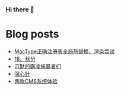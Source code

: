 ### Hi there 👋

<!--
**rebron1900/rebron1900** is a ✨ _special_ ✨ repository because its `README.md` (this file) appears on your GitHub profile.

Here are some ideas to get you started:

- 🔭 I’m currently working on ...
- 🌱 I’m currently learning ...
- 👯 I’m looking to collaborate on ...
- 🤔 I’m looking for help with ...
- 💬 Ask me about ...
- 📫 How to reach me: ...
- 😄 Pronouns: ...
- ⚡ Fun fact: ...
-->



# Blog posts
<!-- BLOG-POST-LIST:START -->
- [MacType正确注册表全局热替换、渲染尝试](https://1900.live/mactypezheng-que-quan-ju-re-ti-huan-xuan-ran-2/)
- [18、秋分](https://1900.live/18-qiu-fen/)
- [沉默的霸凌施暴者们](https://1900.live/ba-ling-de-shi-bao-zhe-men/)
- [强心针](https://1900.live/hui-yi-shi-mei-hao-de/)
- [两款CMS系统体验](https://1900.live/liang-kuan-cmsxi-tong-ti-yan/)
<!-- BLOG-POST-LIST:END -->
